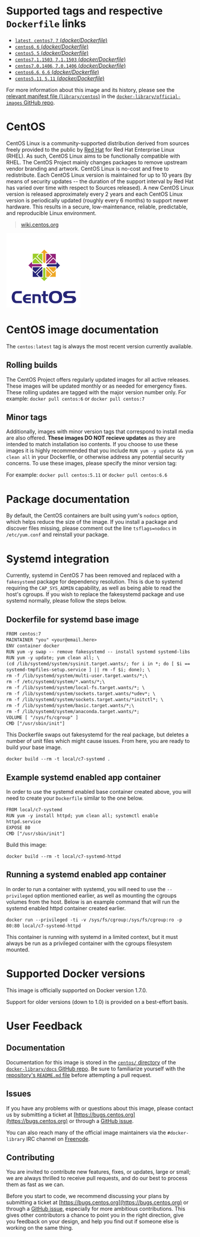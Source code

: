 # Supported tags and respective `Dockerfile` links

-	[`latest`, `centos7`, `7` (*docker/Dockerfile*)](https://github.com/CentOS/sig-cloud-instance-images/blob/0a6a7fa816e834b29222fce2df0b858ab1b97a87/docker/Dockerfile)
-	[`centos6`, `6` (*docker/Dockerfile*)](https://github.com/CentOS/sig-cloud-instance-images/blob/311d80f2e558eba3a6ea88c387714ae2e4175702/docker/Dockerfile)
-	[`centos5`, `5` (*docker/Dockerfile*)](https://github.com/CentOS/sig-cloud-instance-images/blob/c8d1a81b0516bca0f20434be8d0fac4f7d58a04a/docker/Dockerfile)
-	[`centos7.1.1503`, `7.1.1503` (*docker/Dockerfile*)](https://github.com/CentOS/sig-cloud-instance-images/blob/bc561dfdd671d612dbb9f92e7e17dd8009befc44/docker/Dockerfile)
-	[`centos7.0.1406`, `7.0.1406` (*docker/Dockerfile*)](https://github.com/CentOS/sig-cloud-instance-images/blob/f1d1e0bd83baef08e257da50e6fb446e4dd1b90c/docker/Dockerfile)
-	[`centos6.6`, `6.6` (*docker/Dockerfile*)](https://github.com/CentOS/sig-cloud-instance-images/blob/8911843d9a6cc71aadd81e491f94618aded94f30/docker/Dockerfile)
-	[`centos5.11`, `5.11` (*docker/Dockerfile*)](https://github.com/CentOS/sig-cloud-instance-images/blob/2d0554464ae19f4fd70d1b540c8968dbe872797b/docker/Dockerfile)

For more information about this image and its history, please see the [relevant manifest file (`library/centos`)](https://github.com/docker-library/official-images/blob/master/library/centos) in the [`docker-library/official-images` GitHub repo](https://github.com/docker-library/official-images).

# CentOS

CentOS Linux is a community-supported distribution derived from sources freely provided to the public by [Red Hat](ftp://ftp.redhat.com/pub/redhat/linux/enterprise/) for Red Hat Enterprise Linux (RHEL). As such, CentOS Linux aims to be functionally compatible with RHEL. The CentOS Project mainly changes packages to remove upstream vendor branding and artwork. CentOS Linux is no-cost and free to redistribute. Each CentOS Linux version is maintained for up to 10 years (by means of security updates -- the duration of the support interval by Red Hat has varied over time with respect to Sources released). A new CentOS Linux version is released approximately every 2 years and each CentOS Linux version is periodically updated (roughly every 6 months) to support newer hardware. This results in a secure, low-maintenance, reliable, predictable, and reproducible Linux environment.

> [wiki.centos.org](https://wiki.centos.org/FrontPage)

![logo](https://raw.githubusercontent.com/docker-library/docs/master/centos/logo.png)

# CentOS image documentation

The `centos:latest` tag is always the most recent version currently available.

## Rolling builds

The CentOS Project offers regularly updated images for all active releases. These images will be updated monthly or as needed for emergency fixes. These rolling updates are tagged with the major version number only. For example: `docker pull centos:6` or `docker pull centos:7`

## Minor tags

Additionally, images with minor version tags that correspond to install media are also offered. **These images DO NOT recieve updates** as they are intended to match installation iso contents. If you choose to use these images it is highly recommended that you include `RUN yum -y update && yum clean all` in your Dockerfile, or otherwise address any potential security concerns. To use these images, please specify the minor version tag:

For example: `docker pull centos:5.11` or `docker pull centos:6.6`

# Package documentation

By default, the CentOS containers are built using yum's `nodocs` option, which helps reduce the size of the image. If you install a package and discover files missing, please comment out the line `tsflags=nodocs` in `/etc/yum.conf` and reinstall your package.

# Systemd integration

Currently, systemd in CentOS 7 has been removed and replaced with a `fakesystemd` package for dependency resolution. This is due to systemd requiring the `CAP_SYS_ADMIN` capability, as well as being able to read the host's cgroups. If you wish to replace the fakesystemd package and use systemd normally, please follow the steps below.

## Dockerfile for systemd base image

	FROM centos:7
	MAINTAINER "you" <your@email.here>
	ENV container docker
	RUN yum -y swap -- remove fakesystemd -- install systemd systemd-libs
	RUN yum -y update; yum clean all; \
	(cd /lib/systemd/system/sysinit.target.wants/; for i in *; do [ $i ==
	systemd-tmpfiles-setup.service ] || rm -f $i; done); \
	rm -f /lib/systemd/system/multi-user.target.wants/*;\
	rm -f /etc/systemd/system/*.wants/*;\
	rm -f /lib/systemd/system/local-fs.target.wants/*; \
	rm -f /lib/systemd/system/sockets.target.wants/*udev*; \
	rm -f /lib/systemd/system/sockets.target.wants/*initctl*; \
	rm -f /lib/systemd/system/basic.target.wants/*;\
	rm -f /lib/systemd/system/anaconda.target.wants/*;
	VOLUME [ "/sys/fs/cgroup" ]
	CMD ["/usr/sbin/init"]

This Dockerfile swaps out fakesystemd for the real package, but deletes a number of unit files which might cause issues. From here, you are ready to build your base image.

	docker build --rm -t local/c7-systemd .

## Example systemd enabled app container

In order to use the systemd enabled base container created above, you will need to create your `Dockerfile` similar to the one below.

	FROM local/c7-systemd
	RUN yum -y install httpd; yum clean all; systemctl enable httpd.service
	EXPOSE 80
	CMD ["/usr/sbin/init"]

Build this image:

	docker build --rm -t local/c7-systemd-httpd

## Running a systemd enabled app container

In order to run a container with systemd, you will need to use the `--privileged` option mentioned earlier, as well as mounting the cgroups volumes from the host. Below is an example command that will run the systemd enabled httpd container created earlier.

	docker run --privileged -ti -v /sys/fs/cgroup:/sys/fs/cgroup:ro -p 80:80 local/c7-systemd-httpd

This container is running with systemd in a limited context, but it must always be run as a privileged container with the cgroups filesystem mounted.

# Supported Docker versions

This image is officially supported on Docker version 1.7.0.

Support for older versions (down to 1.0) is provided on a best-effort basis.

# User Feedback

## Documentation

Documentation for this image is stored in the [`centos/` directory](https://github.com/docker-library/docs/tree/master/centos) of the [`docker-library/docs` GitHub repo](https://github.com/docker-library/docs). Be sure to familiarize yourself with the [repository's `README.md` file](https://github.com/docker-library/docs/blob/master/README.md) before attempting a pull request.

## Issues

If you have any problems with or questions about this image, please contact us by submitting a ticket at [https://bugs.centos.org](https://bugs.centos.org) or through a [GitHub issue](https://github.com/CentOS/sig-cloud-instance-images/issues).

You can also reach many of the official image maintainers via the `#docker-library` IRC channel on [Freenode](https://freenode.net).

## Contributing

You are invited to contribute new features, fixes, or updates, large or small; we are always thrilled to receive pull requests, and do our best to process them as fast as we can.

Before you start to code, we recommend discussing your plans by submitting a ticket at [https://bugs.centos.org](https://bugs.centos.org) or through a [GitHub issue](https://github.com/CentOS/sig-cloud-instance-images/issues), especially for more ambitious contributions. This gives other contributors a chance to point you in the right direction, give you feedback on your design, and help you find out if someone else is working on the same thing.
